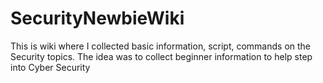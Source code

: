 # SecurityNewbieWiki
This is wiki where I collected basic information, script, commands on the Security topics. The idea was to collect beginner information to help step into Cyber Security

